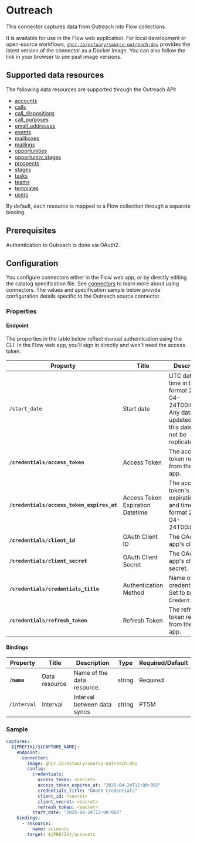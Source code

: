 
# Outreach

This connector captures data from Outreach into Flow collections.

It is available for use in the Flow web application. For local development or open-source workflows, [`ghcr.io/estuary/source-outreach:dev`](https://ghcr.io/estuary/source-outreach:dev) provides the latest version of the connector as a Docker image. You can also follow the link in your browser to see past image versions.

## Supported data resources

The following data resources are supported through the Outreach API:

* [accounts](https://developers.outreach.io/api/reference/tag/Account/#tag/Account/paths/~1accounts/get)
* [calls](https://developers.outreach.io/api/reference/tag/Call/#tag/Call/paths/~1calls/get)
* [call_dispositions](https://developers.outreach.io/api/reference/tag/Call-Disposition/#tag/Call-Disposition/paths/~1callDispositions/get)
* [call_purposes](https://developers.outreach.io/api/reference/tag/Call-Purpose/#tag/Call-Purpose/paths/~1callPurposes/get)
* [email_addresses](https://developers.outreach.io/api/reference/tag/Email-Address/#tag/Email-Address/paths/~1emailAddresses/get)
* [events](https://developers.outreach.io/api/reference/tag/Event/#tag/Event/paths/~1events/get)
* [mailboxes](https://developers.outreach.io/api/reference/tag/Mailbox/#tag/Mailbox/paths/~1mailboxes/get)
* [mailings](https://developers.outreach.io/api/reference/tag/Mailing/#tag/Mailing/paths/~1mailings/get)
* [opportunities](https://developers.outreach.io/api/reference/tag/Opportunity/#tag/Opportunity/paths/~1opportunities/get)
* [opportunity_stages](https://developers.outreach.io/api/reference/tag/Opportunity-Stage/#tag/Opportunity-Stage/paths/~1opportunityStages/get)
* [prospects](https://developers.outreach.io/api/reference/tag/Prospect/#tag/Prospect/paths/~1prospects/get)
* [stages](https://developers.outreach.io/api/reference/tag/Stage/#tag/Stage/paths/~1stages/get)
* [tasks](https://developers.outreach.io/api/reference/tag/Task/#tag/Task/paths/~1tasks/get)
* [teams](https://developers.outreach.io/api/reference/tag/Team/#tag/Team/paths/~1teams/get)
* [templates](https://developers.outreach.io/api/reference/tag/Template/#tag/Template/paths/~1templates/get)
* [users](https://developers.outreach.io/api/reference/tag/User/#tag/User/paths/~1users/get)

By default, each resource is mapped to a Flow collection through a separate binding.

## Prerequisites

Authentication to Outreach is done via OAuth2.

## Configuration

You configure connectors either in the Flow web app, or by directly editing the catalog specification file.
See [connectors](../../../concepts/connectors.md#using-connectors) to learn more about using connectors. The values and specification sample below provide configuration details specific to the Outreach source connector.

### Properties

#### Endpoint

The properties in the table below reflect manual authentication using the CLI. In the Flow web app,
you'll sign in directly and won't need the access token.

| Property | Title | Description | Type | Required/Default |
|---|---|---|---|---|
| `/start_date` | Start date | UTC date and time in the format 2025-04-24T00:00:00Z. Any data updated before this date will not be replicated. | string | 30 days before the present date |
| **`/credentials/access_token`** | Access Token | The access token received from the OAuth app. | string | Required |
| **`/credentials/access_token_expires_at`** | Access Token Expiration Datetime | The access token's expiration date and time in the format 2025-04-24T00:00:00Z. | string | Required |
| **`/credentials/client_id`** | OAuth Client ID | The OAuth app's client ID. | string | Required |
| **`/credentials/client_secret`** | OAuth Client Secret | The OAuth app's client secret. | string | Required |
| **`/credentials/credentials_title`** | Authentication Method | Name of the credentials set. Set to `OAuth Credentials`. | string | Required |
| **`/credentials/refresh_token`** | Refresh Token | The refresh token received from the OAuth app. | string | Required |

#### Bindings

| Property | Title | Description | Type | Required/Default |
|---|---|---|---|---|
| **`/name`** | Data resource | Name of the data resource. | string | Required |
| `/interval` | Interval | Interval between data syncs | string | PT5M |


### Sample

```yaml
captures:
  ${PREFIX}/${CAPTURE_NAME}:
    endpoint:
      connector:
        image: ghcr.io/estuary/source-outreach:dev
        config:
          credentials:
            access_token: <secret>
            access_token_expires_at: "2025-04-24T12:00:00Z"
            credentials_title: "OAuth Credentials"
            client_id: <secret>
            client_secret: <secret>
            refresh_token: <secret>
          start_date: "2025-04-24T12:00:00Z"
    bindings:
      - resource:
          name: accounts
        target: ${PREFIX}/accounts
```
